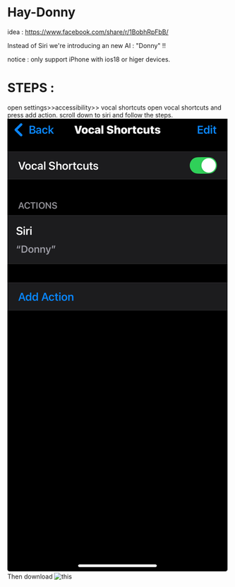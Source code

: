 # Hay-Donny
idea : https://www.facebook.com/share/r/1BobhRpFbB/

Instead of Siri we're introducing an new AI : "Donny" !!

notice : only support iPhone with ios18 or higer devices.

# STEPS : 
open settings>>accessibility>>
vocal shortcuts
open vocal shortcuts and press add action.
scroll down to siri and follow the steps.
![image](https://github.com/Agk654/Hay-Donny/blob/022f511c548c54ef5f76b4ab732037917285f83c/Steps.jpeg)
Then download 
![this](https://www.icloud.com/shortcuts/7507b4ff49114674b8f28c303e0565a7)
